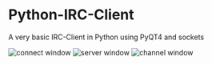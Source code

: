 # Python-IRC-Client
A very basic IRC-Client in Python using PyQT4 and sockets

![connect window](http://i.imgur.com/nsFfJlU.png)
![server window](http://i.imgur.com/iP4CJcP.png)
![channel window](http://i.imgur.com/C1CyEMm.png)
